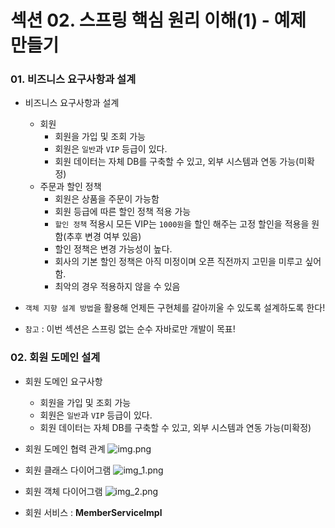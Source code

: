 # 섹션 02. 스프링 핵심 원리 이해(1) - 예제 만들기
### 01. 비즈니스 요구사항과 설계
- 비즈니스 요구사항과 설계
  - 회원
    - 회원을 가입 및 조회 가능
    - 회원은 `일반`과 `VIP` 등급이 있다.
    - 회원 데이터는 자체 DB를 구축할 수 있고, 외부 시스템과 연동 가능(미확정)
  - 주문과 할인 정책
    - 회원은 상품을 주문이 가능함
    - 회원 등급에 따른 할인 정책 적용 가능
    - `할인 정책` 적용시 모든 VIP는 `1000원`을 할인 해주는 고정 할인을 적용을 원함(추후 변경 여부 있음)
    - 할인 정책은 변경 가능성이 높다.
    - 회사의 기본 할인 정책은 아직 미정이며 오픈 직전까지 고민을 미루고 싶어함.
    - 최악의 경우 적용하지 않을 수 있음


- `객체 지향 설계 방법`을 활용해 언제든 구현체를 갈아끼울 수 있도록 설계하도록 한다!
- `참고` : 이번 섹션은 스프링 없는 순수 자바로만 개발이 목표!

### 02. 회원 도메인 설계
- 회원 도메인 요구사항
  - 회원을 가입 및 조회 가능
  - 회원은 `일반`과 `VIP` 등급이 있다.
  - 회원 데이터는 자체 DB를 구축할 수 있고, 외부 시스템과 연동 가능(미확정)


- 회원 도메인 협력 관계
![img.png](img.png)


- 회원 클래스 다이어그램
![img_1.png](img_1.png)


- 회원 객체 다이어그램
![img_2.png](img_2.png)


- 회원 서비스 : __MemberServicelmpl__